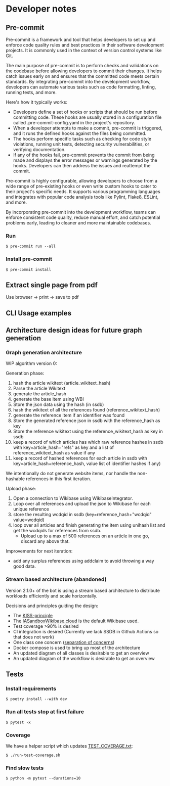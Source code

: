 # Developer notes

## Pre-commit
Pre-commit is a framework and tool that helps developers to set up and enforce code quality rules and best practices in their software development projects. It is commonly used in the context of version control systems like Git.

The main purpose of pre-commit is to perform checks and validations on the codebase before allowing developers to commit their changes. It helps catch issues early on and ensures that the committed code meets certain standards. By integrating pre-commit into the development workflow, developers can automate various tasks such as code formatting, linting, running tests, and more.

Here's how it typically works:

*  Developers define a set of hooks or scripts that should be run before committing code. These hooks are usually stored in a configuration file called .pre-commit-config.yaml in the project's repository.
*  When a developer attempts to make a commit, pre-commit is triggered, and it runs the defined hooks against the files being committed.
*  The hooks perform specific tasks such as checking for code style violations, running unit tests, detecting security vulnerabilities, or verifying documentation.
*  If any of the hooks fail, pre-commit prevents the commit from being made and displays the error messages or warnings generated by the hooks. Developers can then address the issues and reattempt the commit.

Pre-commit is highly configurable, allowing developers to choose from a wide range of pre-existing hooks or even write custom hooks to cater to their project's specific needs. It supports various programming languages and integrates with popular code analysis tools like Pylint, Flake8, ESLint, and more.

By incorporating pre-commit into the development workflow, teams can enforce consistent code quality, reduce manual effort, and catch potential problems early, leading to cleaner and more maintainable codebases.

### Run
`$ pre-commit run --all`

### Install pre-commit
`$ pre-commit install`

## Extract single page from pdf
Use browser -> print -> save to pdf

## CLI Usage examples

## Architecture design ideas for future graph generation
### Graph generation architecture
WIP algorithm version 0:

Generation phase:
1. hash the article wikitext (article_wikitext_hash)
2. Parse the article Wikitext
3. generate the article_hash
4. generate the base item using WBI
5. Store the json data using the hash (in ssdb)
6. hash the wikitext of all the references found (reference_wikitext_hash)
7. generate the reference item if an identifier was found
8. Store the generated reference json in ssdb with the reference_hash as key
9. Store the reference wikitext using the reference_wikitext_hash as key in ssdb
10. keep a record of which articles has which raw reference hashes in ssdb with key=article_hash+"refs" as key and a list of reference_wikitext_hash as value if any
11. keep a record of hashed references for each article in ssdb with key=article_hash+reference_hash, value list of identifier hashes if any)

We intentionally do not generate website items, nor handle the non-hashable references in this first iteration.

Upload phase:
1. Open a connection to Wikibase using WikibaseIntegrator.
2. Loop over all references and upload the json to Wikibase for each unique reference
3. store the resulting wcdqid in ssdb (key=reference_hash+"wcdqid" value=wcdqid)
4. loop over all articles and finish generating the item using unihash list and get the wcdqids for references from ssdb.
   * Upload up to a max of 500 references on an article in one go, discard any above that.

Improvements for next iteration:
* add any surplus references using addclaim to avoid throwing a way good data.

### Stream based architecture (abandoned)
Version 2.1.0+ of the bot is using a stream based architecture
to distribute workloads efficiently and scale horizontally.

Decisions and principles guiding the design:
* The [KISS-principle](https://www.wikidata.org/wiki/Q131560)
* The [IASandboxWikibase.cloud](https://ia-sandbox.wikibase.cloud/) is the default Wikibase used.
* Test coverage >90% is desired
* CI integration is desired (Currently we lack SSDB in
Github Actions so that does not work)
* One class one concern ([separation of concerns](https://www.wikidata.org/wiki/Q2465506))
* Docker compose is used to bring up most of the architecture
* An updated diagram of all classes is desirable to get an overview
* An updated diagram of the workflow is desirable to get an overview

## Tests

### Install requirements
`$ poetry install --with dev`

### Run all tests stop at first failure
`$ pytest -x`

### Coverage
We have a helper script which updates [TEST_COVERAGE.txt](TEST_COVERAGE.txt):

`$ ./run-test-coverage.sh`

### Find slow tests
`$ python -m pytest --durations=10`
